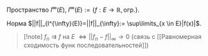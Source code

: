 Пространство $l^{\infty}(E)$, $l^{\infty}(E):= \{ f: E\to \mathbb{R}, \text{огр.} \}$. 

Норма $||f||_{l^{\infty}(E)}=||f||_{\infty}:= \sup\limits_{x \in E}|f(x)|$.

>[!note] $f_{n}\rightrightarrows f$ на $E$ $\iff ||f_{n}-f||_{\infty}\to 0$ (связь с [[Равномерная сходимость функ последовательностей]])